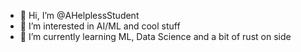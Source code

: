- 👋 Hi, I’m @AHelplessStudent
- 👀 I’m interested in AI/ML and cool stuff
- 🌱 I’m currently learning ML, Data Science and a bit of rust on side

<!---
AHelplessStudent/AHelplessStudent is a ✨ special ✨ repository because its `README.md` (this file) appears on your GitHub profile.
You can click the Preview link to take a look at your changes.
--->
